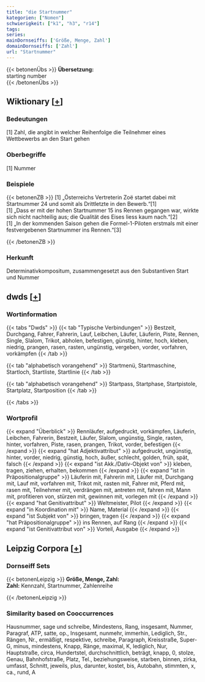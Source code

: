 ```yaml
---
title: "die Startnummer"
kategorien: ["Nomen"]
schwierigkeit: ["k1", "h3", "r14"]
tags:
series:
mainDornseiffs: ['Größe, Menge, Zahl']
domainDornseiffs: ['Zahl']
url: "Startnummer"
---
```


{{< betonenÜbs >}}
**Übersetzung:**  
starting number  
{{< /betonenÜbs >}}

## Wiktionary [[+](https://de.wiktionary.org/wiki/Startnummer)]

### Bedeutungen
[1] Zahl, die angibt in welcher Reihenfolge die Teilnehmer eines Wettbewerbs an den Start gehen  

### Oberbegriffe
[1] Nummer  

### Beispiele
{{< betonenZB >}}
[1] „Österreichs Vertreterin Zoë startet dabei mit Startnummer 24 und somit als Drittletzte in den Bewerb.“[1]  
[1] „Dass er mit der hohen Startnummer 15 ins Rennen gegangen war, wirkte sich nicht nachteilig aus; die Qualität des Eises liess kaum nach.“[2]  
[1] „In der kommenden Saison gehen die Formel-1-Piloten erstmals mit einer festvergebenen Startnummer ins Rennen.“[3]  

{{< /betonenZB >}}
### Herkunft
Determinativkompositum, zusammengesetzt aus den Substantiven Start und Nummer  



## dwds [[+](https://www.dwds.de/wb/Startnummer)]

### Wortinformation
{{< tabs "Dwds" >}}
{{< tab "Typische Verbindungen" >}}
Bestzeit, Durchgang, Fahrer, Fahrerin, Lauf, Leibchen, Läufer, Läuferin, Piste, Rennen, Single, Slalom, Trikot, abholen, befestigen, günstig, hinter, hoch, kleben, niedrig, prangen, rasen, rasten, ungünstig, vergeben, vorder, vorfahren, vorkämpfen
{{< /tab >}}

{{< tab "alphabetisch vorangehend" >}}
Startmenü, Startmaschine, Startloch, Startliste, Startlinie
{{< /tab >}}

{{< tab "alphabetisch vorangehend" >}}
Startpass, Startphase, Startpistole, Startplatz, Startposition
{{< /tab >}}

{{< /tabs >}}

### Wortprofil
{{< expand "Überblick" >}} Rennläufer, aufgedruckt, vorkämpfen, Läuferin, Leibchen, Fahrerin, Bestzeit, Läufer, Slalom, ungünstig, Single, rasten, hinter, vorfahren, Piste, rasen, prangen, Trikot, vorder, befestigen {{< /expand >}}
{{< expand "hat Adjektivattribut" >}} aufgedruckt, ungünstig, hinter, vorder, niedrig, günstig, hoch, äußer, schlecht, golden, früh, spät, falsch {{< /expand >}}
{{< expand "ist Akk./Dativ-Objekt von" >}} kleben, tragen, ziehen, erhalten, bekommen {{< /expand >}}
{{< expand "ist in Präpositionalgruppe" >}} Läuferin mit, Fahrerin mit, Läufer mit, Durchgang mit, Lauf mit, vorfahren mit, Trikot mit, rasten mit, Fahrer mit, Pferd mit, rasen mit, Teilnehmer mit, verdrängen mit, antreten mit, fahren mit, Mann mit, profitieren von, stürzen mit, gewinnen mit, vorlegen mit {{< /expand >}}
{{< expand "hat Genitivattribut" >}} Weltmeister, Pilot {{< /expand >}}
{{< expand "in Koordination mit" >}} Name, Material {{< /expand >}}
{{< expand "ist Subjekt von" >}} bringen, tragen {{< /expand >}}
{{< expand "hat Präpositionalgruppe" >}} ins Rennen, auf Rang {{< /expand >}}
{{< expand "ist Genitivattribut von" >}} Vorteil, Ausgabe {{< /expand >}}

## Leipzig Corpora [[+](https://corpora.uni-leipzig.de/en/res?word=Startnummer&corpusId=deu_newscrawl-public_2018)]

### Dornseiff Sets
{{< betonenLeipzig >}}
**Größe, Menge, Zahl:**  
**Zahl:** Kennzahl, Startnummer, Zahlenreihe  

{{< /betonenLeipzig >}}

### Similarity based on Cooccurrences
Hausnummer, sage und schreibe, Mindestens, Rang, insgesamt, Nummer, Paragraf, ATP, satte, op., Insgesamt, nunmehr, immerhin, Lediglich, Str., Rängen, Nr., ermäßigt, respektive, schreibe, Paragraph, Kreisstraße, Super-G, minus, mindestens, Knapp, Ränge, maximal, K, lediglich, Nur, Hauptstraße, circa, Hundertstel, durchschnittlich, beträgt, knapp, 0, stolze, Genau, Bahnhofstraße, Platz, Tel., beziehungsweise, starben, binnen, zirka, umfasst, Schnitt, jeweils, plus, darunter, kostet, bis, Autobahn, stimmten, x, ca., rund, A

